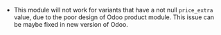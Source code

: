 - This module will not work for variants that have a not null
  `price_extra` value, due to the poor design of Odoo product module.
  This issue can be maybe fixed in new version of Odoo.
